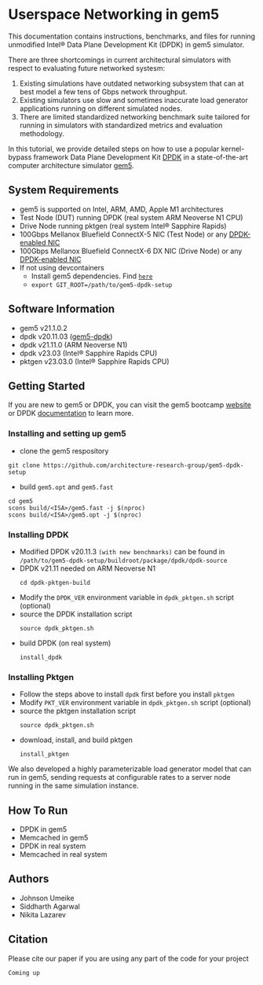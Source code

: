 # Userspace Networking in gem5

This documentation contains instructions, benchmarks, and files for running unmodified Intel&reg; Data Plane Development Kit (DPDK) in gem5 simulator.

There are three shortcomings in current architectural simulators with respect to evaluating future networked systesm:
1. Existing simulations have outdated networking subsystem that can at best model a few tens of Gbps network throughput.
2. Existing simulators use slow and sometimes inaccurate load generator applications running on different simulated nodes.
3. There are limited standardized networking benchmark suite tailored for running in simulators with standardized metrics and evaluation methodology.

In this tutorial, we provide detailed steps on how to use a popular kernel-bypass framework Data Plane Development Kit [DPDK](https://www.dpdk.org/) in a state-of-the-art computer architecture simulator [gem5](https://www.gem5.org/).

## System Requirements
- gem5 is supported on Intel, ARM, AMD, Apple M1 architectures
- Test Node (DUT) running DPDK (real system ARM Neoverse N1 CPU)
- Drive Node running pktgen (real system Intel&reg; Sapphire Rapids)
- 100Gbps Mellanox Bluefield ConnectX-5 NIC (Test Node) or any [DPDK-enabled NIC](http://core.dpdk.org/supported/nics/)
- 100Gbps Mellanox Bluefield ConnectX-6 DX NIC (Drive Node) or any [DPDK-enabled NIC](http://core.dpdk.org/supported/nics/)
- If not using devcontainers
  - Install gem5 dependencies. Find [`here`](https://www.gem5.org/documentation/general_docs/building)
  - ```export GIT_ROOT=/path/to/gem5-dpdk-setup```

## Software Information
- gem5 v21.1.0.2  
- dpdk v20.11.03 ([gem5-dpdk](https://github.com/architecture-research-group/gem5-dpdk-setup/tree/main/buildroot/package/dpdk/dpdk-source))  
- dpdk v21.11.0 (ARM Neoverse N1)
- dpdk v23.03 (Intel&reg; Sapphire Rapids CPU)
- pktgen v23.03.0 (Intel&reg; Sapphire Rapids CPU)

## Getting Started
If you are new to gem5 or DPDK, you can visit the gem5 bootcamp [website](https://gem5bootcamp.github.io/gem5-bootcamp-env/modules/introduction/index/) or DPDK [documentation](http://doc.dpdk.org/guides/linux_gsg/) to learn more.

### Installing and setting up gem5
- clone the gem5 respository
```
git clone https://github.com/architecture-research-group/gem5-dpdk-setup
```
- build `gem5.opt` and `gem5.fast`
```
cd gem5
scons build/<ISA>/gem5.fast -j $(nproc)
scons build/<ISA>/gem5.opt -j $(nproc)
```
### Installing DPDK
- Modified DPDK v20.11.3 `(with new benchmarks)` can be found in `/path/to/gem5-dpdk-setup/buildroot/package/dpdk/dpdk-source`
- DPDK v21.11 needed on ARM Neoverse N1
  ```
  cd dpdk-pktgen-build
  ``` 
- Modify the `DPDK_VER` environment variable in `dpdk_pktgen.sh` script (optional)
- source the DPDK installation script
  ```
  source dpdk_pktgen.sh
  ```
- build DPDK (on real system)
  ```
  install_dpdk
  ```
### Installing Pktgen
- Follow the steps above to install `dpdk` first before you install `pktgen`
- Modify `PKT_VER` environment variable in `dpdk_pktgen.sh` script (optional)
- source the pktgen installation script
  ```
  source dpdk_pktgen.sh
  ```
- download, install, and build pktgen
  ```
  install_pktgen
  ```

We also developed a highly parameterizable load generator model that can run in gem5, sending requests at configurable rates to a server node running in the same simulation instance. 

<!-- The organization of this tutorial is as follows: -->

<!-- gem5-dpdk-setup -->
<!-- ┗ docs -->
<!--   ┣ gem5-dir -->
<!--   ┃ ┣ How to run DPDK in gem5. -->
<!--   ┃ ┃ ┣ TestPMD -->
<!--   ┃ ┃ ┣ L2TouchFwd -->
<!--   ┃ ┃ ┣ L2TouchDrop v
<!--   ┃ ┃ ┗ RxpTx -->
<!--   ┃ ┗ How to run Memcached in gem5 -->
<!--   ┃   ┣ MemcachedKernel -->
<!--   ┃   ┗ MemcachedDpdkm -->
<!--   ┗ real-system-dir -->
<!--     ┣ How to run DPDK in real system. -->
<!--     ┃ ┣ TestPMD -->
<!--     ┃ ┣ L2TouchFwd -->
<!--     ┃ ┣ L2TouchDrop -->
<!--     ┃ ┗ RxpTx -->
<!--     ┗ How to run Memcached in real system. -->
<!--       ┣ MemcachedKernel -->
<!--       ┗ MemcachedDpdk -->

## How To Run
- DPDK in gem5
- Memcached in gem5
- DPDK in real system
- Memcached in real system

## Authors
- Johnson Umeike
- Siddharth Agarwal
- Nikita Lazarev

## Citation
Please cite our paper if you are using any part of the code for your project
```
Coming up
```
